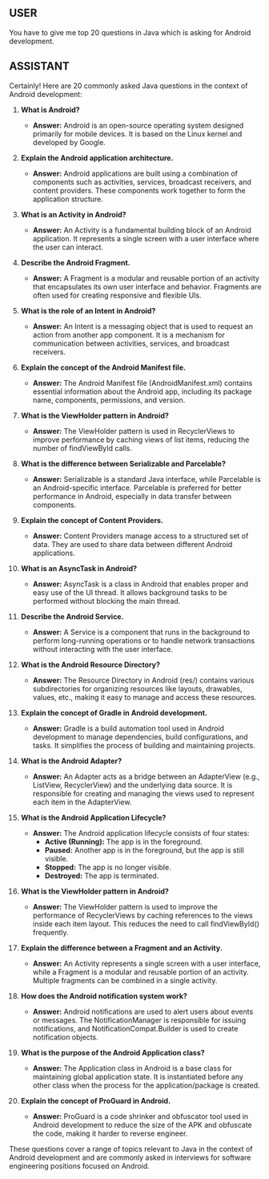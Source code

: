 ## USER
You have to give me top 20 questions in Java which is asking for Android development.

## ASSISTANT
Certainly! Here are 20 commonly asked Java questions in the context of Android development:

1. **What is Android?**
   - **Answer:** Android is an open-source operating system designed primarily for mobile devices. It is based on the Linux kernel and developed by Google.

2. **Explain the Android application architecture.**
   - **Answer:** Android applications are built using a combination of components such as activities, services, broadcast receivers, and content providers. These components work together to form the application structure.

3. **What is an Activity in Android?**
   - **Answer:** An Activity is a fundamental building block of an Android application. It represents a single screen with a user interface where the user can interact.

4. **Describe the Android Fragment.**
   - **Answer:** A Fragment is a modular and reusable portion of an activity that encapsulates its own user interface and behavior. Fragments are often used for creating responsive and flexible UIs.

5. **What is the role of an Intent in Android?**
   - **Answer:** An Intent is a messaging object that is used to request an action from another app component. It is a mechanism for communication between activities, services, and broadcast receivers.

6. **Explain the concept of the Android Manifest file.**
   - **Answer:** The Android Manifest file (AndroidManifest.xml) contains essential information about the Android app, including its package name, components, permissions, and version.

7. **What is the ViewHolder pattern in Android?**
   - **Answer:** The ViewHolder pattern is used in RecyclerViews to improve performance by caching views of list items, reducing the number of findViewById calls.

8. **What is the difference between Serializable and Parcelable?**
   - **Answer:** Serializable is a standard Java interface, while Parcelable is an Android-specific interface. Parcelable is preferred for better performance in Android, especially in data transfer between components.

9. **Explain the concept of Content Providers.**
   - **Answer:** Content Providers manage access to a structured set of data. They are used to share data between different Android applications.

10. **What is an AsyncTask in Android?**
    - **Answer:** AsyncTask is a class in Android that enables proper and easy use of the UI thread. It allows background tasks to be performed without blocking the main thread.

11. **Describe the Android Service.**
    - **Answer:** A Service is a component that runs in the background to perform long-running operations or to handle network transactions without interacting with the user interface.

12. **What is the Android Resource Directory?**
    - **Answer:** The Resource Directory in Android (res/) contains various subdirectories for organizing resources like layouts, drawables, values, etc., making it easy to manage and access these resources.

13. **Explain the concept of Gradle in Android development.**
    - **Answer:** Gradle is a build automation tool used in Android development to manage dependencies, build configurations, and tasks. It simplifies the process of building and maintaining projects.

14. **What is the Android Adapter?**
    - **Answer:** An Adapter acts as a bridge between an AdapterView (e.g., ListView, RecyclerView) and the underlying data source. It is responsible for creating and managing the views used to represent each item in the AdapterView.

15. **What is the Android Application Lifecycle?**
    - **Answer:** The Android application lifecycle consists of four states: 
       - **Active (Running):** The app is in the foreground.
       - **Paused:** Another app is in the foreground, but the app is still visible.
       - **Stopped:** The app is no longer visible.
       - **Destroyed:** The app is terminated.

16. **What is the ViewHolder pattern in Android?**
    - **Answer:** The ViewHolder pattern is used to improve the performance of RecyclerViews by caching references to the views inside each item layout. This reduces the need to call findViewById() frequently.

17. **Explain the difference between a Fragment and an Activity.**
    - **Answer:** An Activity represents a single screen with a user interface, while a Fragment is a modular and reusable portion of an activity. Multiple fragments can be combined in a single activity.

18. **How does the Android notification system work?**
    - **Answer:** Android notifications are used to alert users about events or messages. The NotificationManager is responsible for issuing notifications, and NotificationCompat.Builder is used to create notification objects.

19. **What is the purpose of the Android Application class?**
    - **Answer:** The Application class in Android is a base class for maintaining global application state. It is instantiated before any other class when the process for the application/package is created.

20. **Explain the concept of ProGuard in Android.**
    - **Answer:** ProGuard is a code shrinker and obfuscator tool used in Android development to reduce the size of the APK and obfuscate the code, making it harder to reverse engineer.

These questions cover a range of topics relevant to Java in the context of Android development and are commonly asked in interviews for software engineering positions focused on Android.